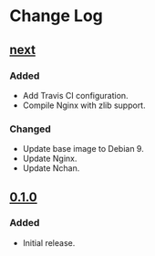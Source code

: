 # Change Log

## [next]

### Added
- Add Travis CI configuration.
- Compile Nginx with zlib support.

### Changed
- Update base image to Debian 9.
- Update Nginx.
- Update Nchan.

## [0.1.0]

### Added
- Initial release.

[next]: https://github.com/thasmo/docker.nginx/compare/v0.1.0...HEAD
[0.1.0]: https://github.com/thasmo/docker.nginx/compare/2cb1ad5f05c27e35c0a7da52b37f345b1e58de21...v0.1.0
